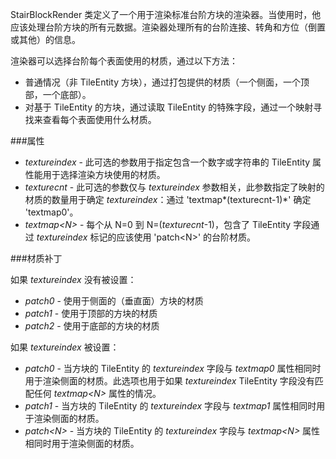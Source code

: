 StairBlockRender 类定义了一个用于渲染标准台阶方块的渲染器。当使用时，他应该处理台阶方块的所有元数据。渲染器处理所有的台阶连接、转角和方位（倒置或其他）的信息。

渲染器可以选择台阶每个表面使用的材质，通过以下方法：
* 普通情况（非 TileEntity 方块），通过打包提供的材质（一个侧面，一个顶部，一个底部）。
* 对基于 TileEntity 的方块，通过读取 TileEntity 的特殊字段，通过一个映射寻找来查看每个表面使用什么材质。

###属性
* *textureindex* - 此可选的参数用于指定包含一个数字或字符串的 TileEntity 属性能用于选择渲染方块使用的材质。
* *texturecnt* - 此可选的参数仅与 *textureindex* 参数相关，此参数指定了映射的材质的数量用于确定 *textureindex*：通过 'textmap*(texturecnt-1)*' 确定 'textmap0'。
* *textmap&lt;N&gt;* - 每个从 N=0 到 N=(*texturecnt*-1)，包含了 TileEntity 字段通过 *textureindex* 标记的应该使用 'patch&lt;N&gt;' 的台阶材质。

###材质补丁

如果 *textureindex* 没有被设置：
* *patch0* - 使用于侧面的（垂直面）方块的材质
* *patch1* - 使用于顶部的方块的材质
* *patch2* - 使用于底部的方块的材质

如果 *textureindex* 被设置：
* *patch0* - 当方块的 TileEntity 的 *textureindex* 字段与 *textmap0* 属性相同时用于渲染侧面的材质。此选项也用于如果 *textureindex* TileEntity 字段没有匹配任何 *textmap&lt;N&gt;* 属性的情况。
* *patch1* - 当方块的 TileEntity 的 *textureindex* 字段与 *textmap1* 属性相同时用于渲染侧面的材质。
* *patch&lt;N&gt;* - 当方块的 TileEntity 的 *textureindex* 字段与 *textmap&lt;N&gt;* 属性相同时用于渲染侧面的材质。

